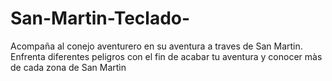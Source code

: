 # San-Martin-Teclado-
Acompaña al conejo aventurero en su aventura a traves de San Martin. Enfrenta diferentes peligros con el fin de acabar tu aventura y conocer màs de cada zona de San Martìn 
